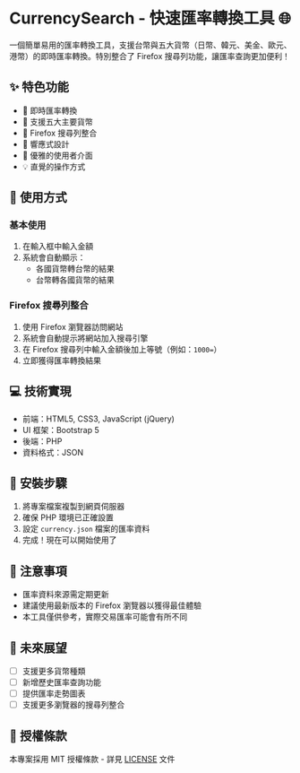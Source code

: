 # CurrencySearch - 快速匯率轉換工具 🌐

一個簡單易用的匯率轉換工具，支援台幣與五大貨幣（日幣、韓元、美金、歐元、港幣）的即時匯率轉換。特別整合了 Firefox 搜尋列功能，讓匯率查詢更加便利！

## ✨ 特色功能

- 🔄 即時匯率轉換
- 🎯 支援五大主要貨幣
- 🦊 Firefox 搜尋列整合
- 📱 響應式設計
- 🎨 優雅的使用者介面
- 💡 直覺的操作方式

## 🚀 使用方式

### 基本使用
1. 在輸入框中輸入金額
2. 系統會自動顯示：
    - 各國貨幣轉台幣的結果
    - 台幣轉各國貨幣的結果

### Firefox 搜尋列整合
1. 使用 Firefox 瀏覽器訪問網站
2. 系統會自動提示將網站加入搜尋引擎
3. 在 Firefox 搜尋列中輸入金額後加上等號（例如：`1000=`）
4. 立即獲得匯率轉換結果

## 💻 技術實現

- 前端：HTML5, CSS3, JavaScript (jQuery)
- UI 框架：Bootstrap 5
- 後端：PHP
- 資料格式：JSON

## 🔧 安裝步驟

1. 將專案檔案複製到網頁伺服器
2. 確保 PHP 環境已正確設置
3. 設定 `currency.json` 檔案的匯率資料
4. 完成！現在可以開始使用了

## 📝 注意事項

- 匯率資料來源需定期更新
- 建議使用最新版本的 Firefox 瀏覽器以獲得最佳體驗
- 本工具僅供參考，實際交易匯率可能會有所不同

## 🌟 未來展望

- [ ] 支援更多貨幣種類
- [ ] 新增歷史匯率查詢功能
- [ ] 提供匯率走勢圖表
- [ ] 支援更多瀏覽器的搜尋列整合

## 📄 授權條款

本專案採用 MIT 授權條款 - 詳見 [LICENSE](LICENSE) 文件 